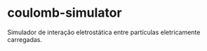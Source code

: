 # coulomb-simulator
Simulador de interação eletrostática entre partículas eletricamente carregadas.
